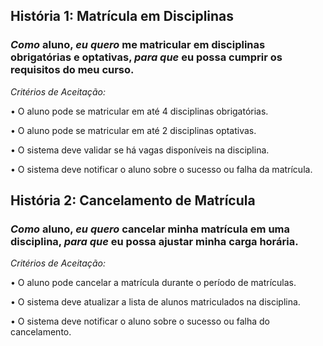 ## História 1: Matrícula em Disciplinas

### *Como* aluno, *eu quero* me matricular em disciplinas obrigatórias e optativas, *para que* eu possa cumprir os requisitos do meu curso.

*Critérios de Aceitação:*

•⁠  ⁠O aluno pode se matricular em até 4 disciplinas obrigatórias.

•⁠  ⁠O aluno pode se matricular em até 2 disciplinas optativas.

•⁠  ⁠O sistema deve validar se há vagas disponíveis na disciplina.

•⁠  ⁠O sistema deve notificar o aluno sobre o sucesso ou falha da matrícula.

## História 2: Cancelamento de Matrícula

### *Como* aluno, *eu quero* cancelar minha matrícula em uma disciplina, *para que* eu possa ajustar minha carga horária.

*Critérios de Aceitação:*

•⁠  ⁠O aluno pode cancelar a matrícula durante o período de matrículas.

•⁠  ⁠O sistema deve atualizar a lista de alunos matriculados na disciplina.

•⁠  ⁠O sistema deve notificar o aluno sobre o sucesso ou falha do cancelamento.
